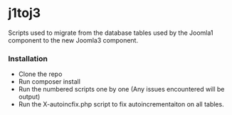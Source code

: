 # j1toj3
Scripts used to migrate from the database tables used by the Joomla1 component to the new Joomla3 component.

### Installation

* Clone the repo
* Run composer install
* Run the numbered scripts one by one (Any issues encountered will be output)
* Run the X-autoincfix.php script to fix autoincrementaiton on all tables.
